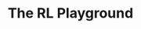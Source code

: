 ---
visible: false
layout: page
title: The RL Playground
description: The goal is to create an interactive book about reinforcement learning
img: assets/img/rl-playground.png
redirect: /RL-Playground/
importance: 100
github: https://github.com/lars-quaedvlieg/RL-Playground
category: Educational
---